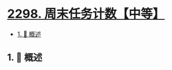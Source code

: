 # [2298. 周末任务计数【中等】](https://github.com/tnotesjs/TNotes.leetcode/tree/main/notes/2298.%20%E5%91%A8%E6%9C%AB%E4%BB%BB%E5%8A%A1%E8%AE%A1%E6%95%B0%E3%80%90%E4%B8%AD%E7%AD%89%E3%80%91)

<!-- region:toc -->

- [1. 📝 概述](#1--概述)

<!-- endregion:toc -->

## 1. 📝 概述
